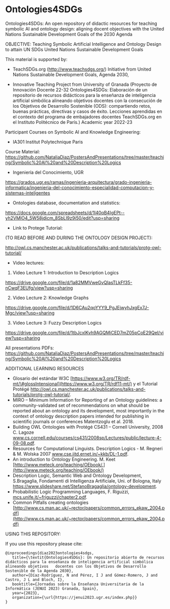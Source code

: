 # Ontologies4SDGs

Ontologies4SDGs: An open repository of didactic resources for teaching symbolic AI and ontology design: aligning docent objectives with the United Nations Sustainable Development Goals of the 2030 Agenda

OBJECTIVE: Teaching Symbolic Artificial Intelligence and Ontology Design to attain UN SDGs United Nations Sustainable Development Goals


This material is supported by:

- TeachSDGs.org (http://www.teachsdgs.org/) Initiative from United Nations Sustainable Development Goals, Agenda 2030,

- Innovative Teaching Project from University of Granada (Proyecto de Innovación Docente 22-32 Ontologies4SDGs: Elaboración de un repositorio de recursos didácticos para la enseñanza de inteligencia artificial simbólica alineando objetivos docentes con la consecución de los Objetivos de Desarrollo Sostenible (ODS): compartiendo retos, buenas prácticas, directivas y casos de éxito. Lecciones aprendidas en el contexto del programa de embajadores docentes TeachSDGs.org en el Instituto Politécnico de París.) Academic year 2022-23



Participant Courses on Symbolic AI and Knowledge Engineering:

- IA301 Institut Polytechnique Paris 

Course Material: https://github.com/NataliaDiaz/PostersAndPresentations/tree/master/teaching/Symbolic%20AI%20and%20Description%20Logics

- Ingeniería del Conocimiento, UGR

https://grados.ugr.es/ramas/ingenieria-arquitectura/grado-ingenieria-informatica/ingenieria-del-conocimiento-especialidad-computacion-y-sistemas-inteligentes


* Ontologies database, documentation and statistics:

https://docs.google.com/spreadsheets/d/1l40qB4IgEPt--yh2VMIO4_5W58jdicm_8SbLl9z9i50/edit?usp=sharing


* Link to Protege Tutorial:

(TO READ BEFORE AND DURING THE ONTOLOGY DESIGN PROJECT):

http://owl.cs.manchester.ac.uk/publications/talks-and-tutorials/protg-owl-tutorial/


* Video lectures:

1. Video Lecture 1: Introduction to Description Logics

https://drive.google.com/file/d/1a82MMVweGvQIasTLkFf35-nCwqF3EUfg/view?usp=sharing

2. Video Lecture 2: Knowledge Graphs

https://drive.google.com/file/d/1D6CAu2qoYYY9_PgJEjwyhJxgEx7J-Mgc/view?usp=sharing

3. Video Lecture 3: Fuzzy Description Logics

https://drive.google.com/file/d/1tbJcxIKvh9AGQMiCED7mZ05pCoE29QeI/view?usp=sharing


All presentations PDFs:
https://github.com/NataliaDiaz/PostersAndPresentations/tree/master/teaching/Symbolic%20AI%20and%20Description%20Logics




ADDITIONAL LEARNING RESOURCES

- Glosario del estándar W3C [https://www.w3.org/TR/rdf-mt/\#glossIntensional](https://www.w3.org/TR/rdf11-mt/) y el Tutorial Protégé  http://owl.cs.manchester.ac.uk/publications/talks-and-tutorials/protg-owl-tutorial/.
- MIRO – Minimum Information for Reporting of an Ontology guidelines: a community-validated set of recommendations on what should be reported about an ontology and its development, most importantly in the context of ontology description papers intended for publishing in scientific journals or conferences 
 Matentzoglu et al. 2018.
- Building OWL Ontologies with Protégé CS431 – Cornell University, 2008 C. Lagoze www.cs.cornell.edu/courses/cs431/2008sp/Lectures/public/lecture-4-09-08.pdf.
- Resources for Computational Linguists. Description Logics - M. Regneri \& M. Wolska  2007 www.cse.iitd.ernet.in/~kkb/DL-1.pdf.
- An introduction to Ontology Engineering. M. Keet [http://www.meteck.org/teaching/OEbook/.](http://www.meteck.org/teaching/OEbook/)
- Description Logic, Semantic Web and Ontology Development, S.Bragaglia, Fondamenti di Intelligenza Artificiale, Uni. of Bologna, Italy https://www.slideshare.net/StefanoBragaglia/ontology-development.
- Probabilistic Logic Programming Languages, F. Riguzzi, [mcs.unife.it/~friguzzi/chapter2.pdf](http://mcs.unife.it/~friguzzi/chapter2.pdf).
- Common Pitfalls creating ontologies [http://www.cs.man.ac.uk/~rector/papers/common_errors_ekaw_2004.pdf](http://www.cs.man.ac.uk/~rector/papers/common_errors_ekaw_2004.pdf)




USING THIS REPOSITORY:


If you use this repository please cite:

```
@inproceedings{diaz2023ontologies4sdgs,
   title={\textit{Ontologies4SDGs}: Un repositorio abierto de recursos didácticos para la enseñanza de inteligencia artificial simbólica alineando objetivos   docentes con los Objetivos de Desarrollo Sostenible de la Agenda 2030}, 
   author={Díaz-Rodríguez, N and Pérez, I J and Gómez-Romero, J and Castro, J L and Bloch, I},
   booktitle={Jornadas sobre la Enseñanza Universitaria de la Informática (JENUI 2023) Granada, Spain},
   year={2023},
   organization={\url{https://jenui2023.ugr.es/index.php}}
}
```




